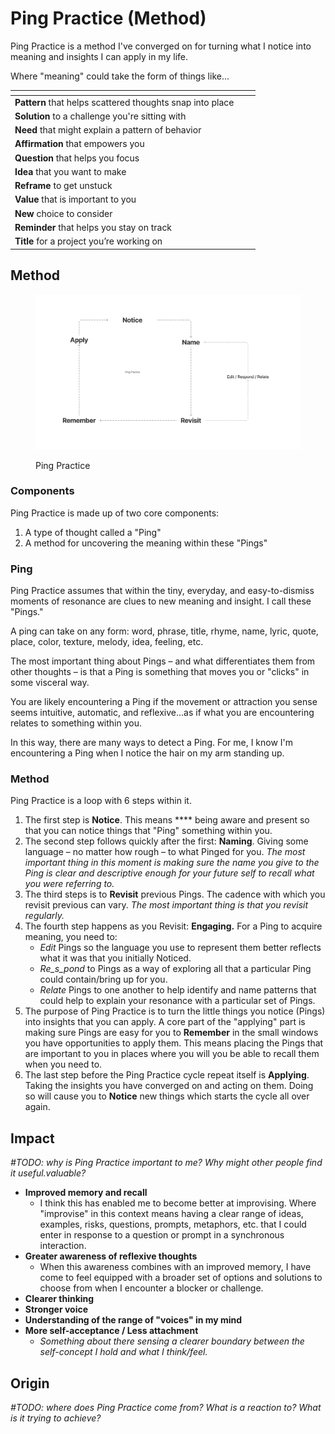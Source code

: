 # Ping Practice (Method)

Ping Practice is a method I've converged on for turning what I notice into meaning and insights I can apply in my life.

Where "meaning" could take the form of things like...

<table data-view="cards"><thead><tr><th></th><th></th><th></th></tr></thead><tbody><tr><td><strong>Pattern</strong> that helps scattered thoughts snap into place</td><td></td><td></td></tr><tr><td><strong>Solution</strong> to a challenge you're sitting with</td><td></td><td></td></tr><tr><td><strong>Need</strong> that might explain a pattern of behavior</td><td></td><td><p></p><p></p></td></tr><tr><td><strong>Affirmation</strong> that empowers you</td><td></td><td></td></tr><tr><td><strong>Question</strong> that helps you focus</td><td></td><td></td></tr><tr><td><strong>Idea</strong> that you want to make</td><td></td><td></td></tr><tr><td><strong>Reframe</strong> to get unstuck</td><td></td><td></td></tr><tr><td><strong>Value</strong> that is important to you</td><td></td><td></td></tr><tr><td><strong>New</strong> choice to consider</td><td></td><td></td></tr><tr><td><strong>Reminder</strong> that helps you stay on track</td><td></td><td></td></tr><tr><td><strong>Title</strong> for a project you’re working on</td><td></td><td></td></tr></tbody></table>

## Method

<figure><img src=".gitbook/assets/Cards_Sketching.png" alt="A circular diagram showing Ping Practice&#x27;s steps: Name, Notice, Revisit, Edit/Respond/Relate, Remember, and Apply"><figcaption><p>Ping Practice</p></figcaption></figure>

### Components

Ping Practice is made up of two core components:

1. A type of thought called a "Ping"
2. A method for uncovering the meaning within these "Pings"

### Ping

Ping Practice assumes that within the tiny, everyday, and easy-to-dismiss moments of resonance are clues to new meaning and insight. I call these "Pings."

A ping can take on any form: word, phrase, title, rhyme, name, lyric, quote, place, color, texture, melody, idea, feeling, etc.

The most important thing about Pings – and what differentiates them from other thoughts – is that a Ping is something that moves you or "clicks" in some visceral way.&#x20;

You are likely encountering a Ping if the movement or attraction you sense seems intuitive, automatic, and reflexive...as if what you are encountering relates to something within you.&#x20;

In this way, there are many ways to detect a Ping. For me, I know I'm encountering a Ping when I notice the hair on my arm standing up.&#x20;

### Method

Ping Practice is a loop with 6 steps within it.

1. The first step is **Notice**. This means **** being aware and present so that you can notice things that "Ping" something within you.
2. The second step follows quickly after the first: **Naming**. Giving some language – no matter how rough – to what Pinged for you. _The most important thing in this moment is making sure the name you give to the Ping is clear and descriptive enough for your future self to recall what you were referring to._
3. The third steps is to **Revisit** previous Pings. The cadence with which you revisit previous can vary. _The most important thing is that you revisit regularly._
4. The fourth step happens as you Revisit: **Engaging.** For a Ping to acquire meaning, you need to:
   * _Edit_ Pings so the language you use to represent them better reflects what it was that you initially Noticed.
   * _Re_s_pond_ to Pings as a way of exploring all that a particular Ping could contain/bring up for you.
   * _Relate_ Pings to one another to help identify and name patterns that could help to explain your resonance with a particular set of Pings.
5. The purpose of Ping Practice is to turn the little things you notice (Pings) into insights that you can apply. A core part of the "applying" part is making sure Pings are easy for you to **Remember** in the small windows you have opportunities to apply them. This means placing the Pings that are important to you in places where you will you be able to recall them when you need to.
6. The last step before the Ping Practice cycle repeat itself is **Applying**. Taking the insights you have converged on and acting on them. Doing so will cause you to **Notice** new things which starts the cycle all over again.

## Impact

_#TODO: why is Ping Practice important to me? Why might other people find it useful.valuable?_

* **Improved memory and recall**
  * I think this has enabled me to become better at improvising. Where "improvise" in this context means having a clear range of ideas, examples, risks, questions, prompts, metaphors, etc. that I could enter in response to a question or prompt in a synchronous interaction.
* **Greater awareness of reflexive thoughts**
  * When this awareness combines with an improved memory, I have come to feel equipped with a broader set of options and solutions to choose from when I encounter a blocker or challenge.
* **Clearer thinking**
* **Stronger voice**&#x20;
* **Understanding of the range of "voices" in my mind**
* **More self-acceptance / Less attachment**&#x20;
  * _Something about there sensing a clearer boundary between the self-concept I hold and what I think/feel._

## Origin

_#TODO: where does Ping Practice come from? What is a reaction to? What is it trying to achieve?_

